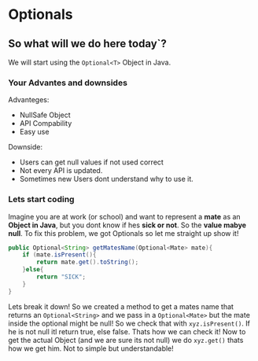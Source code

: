 # Optionals

## So what will we do here today`?

We will start using the `Optional<T>` Object in Java.

### Your Advantes and downsides

Advanteges:
 - NullSafe Object
 - API Compability
 - Easy use

Downside:
 - Users can get null values if not used correct
 - Not every API is updated.
 - Sometimes new Users dont understand why to use it.

### Lets start coding
Imagine you are at work (or school) and want to represent a **mate** as an **Object in Java**, but you dont know if hes **sick or not**. So the **value mabye null**.
To fix this problem, we got Optionals so let me straight up show it!

```java
public Optional<String> getMatesName(Optional<Mate> mate){
    if (mate.isPresent(){
        return mate.get().toString();
    }else{
        return "SICK";
    }
}

```

Lets break it down! So we created a method to get a mates name that returns an `Optional<String>` and we pass in a `Optional<Mate>` but the mate inside the optional might be null!
So we check that with `xyz.isPresent()`. If he is not null itl return true, else false. Thats how we can check it!
Now to get the actual Object (and we are sure its not null) we do `xyz.get()` thats how we get him.
Not to simple but understandable!